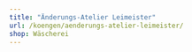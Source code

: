 ```yaml
---
title: "Änderungs-Atelier Leimeister"
url: /koengen/aenderungs-atelier-leimeister/
shop: Wäscherei
---
```

